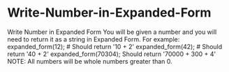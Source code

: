 # Write-Number-in-Expanded-Form
Write Number in Expanded Form You will be given a number and you will need to return it as a string in Expanded Form. 
For example:  expanded_form(12); # Should return '10 + 2' expanded_form(42); # Should return '40 + 2' expanded_form(70304); 
Should return '70000 + 300 + 4'  NOTE: All numbers will be whole numbers greater than 0.
